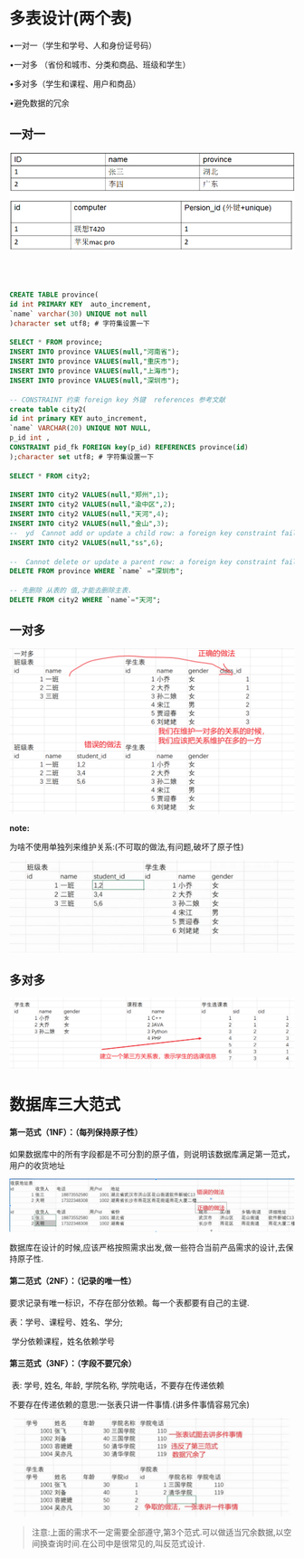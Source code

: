 # 多表设计(两个表)

•一对一（学生和学号、人和身份证号码）

•一对多 （省份和城市、分类和商品、班级和学生）

•多对多（学生和课程、用户和商品）



•避免数据的冗余

## 一对一

![image-20210730114214060](4-%201%E5%A4%9A%E8%A1%A8%E8%AE%BE%E8%AE%A1.assets/image-20210730114214060.png)

```sql



CREATE TABLE province(
id int PRIMARY KEY  auto_increment,
`name` varchar(30) UNIQUE not null
)character set utf8; # 字符集设置一下

SELECT * FROM province;
INSERT INTO province VALUES(null,"河南省");
INSERT INTO province VALUES(null,"重庆市");
INSERT INTO province VALUES(null,"上海市");
INSERT INTO province VALUES(null,"深圳市");
 
-- CONSTRAINT 约束 foreign key 外键  references 参考文献 
create table city2(
id int primary KEY auto_increment,
`name` VARCHAR(20) UNIQUE NOT NULL,
p_id int ,
CONSTRAINT pid_fk FOREIGN key(p_id) REFERENCES province(id)
);character set utf8; # 字符集设置一下

SELECT * FROM city2;

INSERT INTO city2 VALUES(null,"郑州",1);
INSERT INTO city2 VALUES(null,"渝中区",2);
INSERT INTO city2 VALUES(null,"天河",4);
INSERT INTO city2 VALUES(null,"金山",3);
--  yd  Cannot add or update a child row: a foreign key constraint fails
INSERT INTO city2 VALUES(null,"ss",6);

--  Cannot delete or update a parent row: a foreign key constraint fails 
DELETE FROM province WHERE `name` ="深圳市";

-- 先删除 从表的 值,才能去删除主表.
DELETE FROM city2 WHERE `name`="天河";
```

## 一对多

![image-20210730225425546](4-%202%E5%A4%9A%E8%A1%A8%E8%AE%BE%E8%AE%A1.assets/image-20210730225425546.png)

**note:**

为啥不使用单独列来维护关系:(不可取的做法,有问题,破坏了原子性)

![image-20210730114531517](4-%202%E5%A4%9A%E8%A1%A8%E8%AE%BE%E8%AE%A1.assets/image-20210730114531517.png)



## 多对多

![image-20210730225414709](4-%202%E5%A4%9A%E8%A1%A8%E8%AE%BE%E8%AE%A1.assets/image-20210730225414709.png)

# 数据库三大范式

#### 第一范式（1NF）：（每列保持原子性）

   如果数据库中的所有字段都是不可分割的原子值，则说明该数据库满足第一范式，用户的收货地址

![image-20210730144647603](4-%202%E5%A4%9A%E8%A1%A8%E8%AE%BE%E8%AE%A1.assets/image-20210730144647603.png)

数据库在设计的时候,应该严格按照需求出发,做一些符合当前产品需求的设计,去保持原子性.

#### 第二范式（2NF）：（记录的唯一性）

   要求记录有唯一标识，不存在部分依赖。每一个表都要有自己的主键.

表：学号、课程号、姓名、学分;

​    学分依赖课程，姓名依赖学号



#### 第三范式（3NF）：（字段不要冗余）

​     表: 学号, 姓名, 年龄,    学院名称, 学院电话，不要存在传递依赖

不要存在传递依赖的意思:一张表只讲一件事情.(讲多件事情容易冗余)

![image-20210730145919328](4-%202%E5%A4%9A%E8%A1%A8%E8%AE%BE%E8%AE%A1.assets/image-20210730145919328.png)

> 注意:上面的需求不一定需要全部遵守,第3个范式.可以做适当冗余数据,以空间换查询时间.在公司中是很常见的,叫反范式设计.

